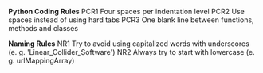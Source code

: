 **Python Coding Rules**
PCR1 Four spaces per indentation level
PCR2 Use spaces instead of using hard tabs
PCR3 One blank line between functions, methods and classes

**Naming Rules**
NR1 Try to avoid using capitalized words with underscores (e. g. 'Linear_Collider_Software')
NR2 Always try to start with lowercase (e. g. urlMappingArray)
